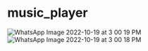 # music_player


![WhatsApp Image 2022-10-19 at 3 00 19 PM](https://user-images.githubusercontent.com/111416514/196653906-eb9aed50-42af-4cc5-bc36-d49c4dc9772b.jpeg)
![WhatsApp Image 2022-10-19 at 3 00 18 PM](https://user-images.githubusercontent.com/111416514/196653916-5a67b4ea-fb02-460d-8469-9dec6a209bec.jpeg)
